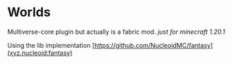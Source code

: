 # Worlds
Multiverse-core plugin but actually is a fabric mod.
*just for minecraft 1.20.1*

Using the lib implementation [https://github.com/NucleoidMC/fantasy](xyz.nucleoid:fantasy)
